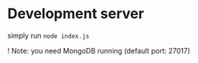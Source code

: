 # Development server

simply run `node index.js` 

! Note: you need MongoDB running (default port: 27017)
